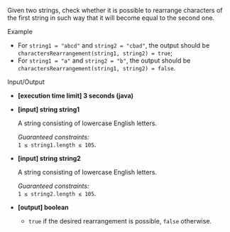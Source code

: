 
Given two strings, check whether it is possible to rearrange characters of the first string in such way that it will become equal to the second one.

Example

-   For  `string1 = "abcd"`  and  `string2 = "cbad"`, the output should be  
    `charactersRearrangement(string1, string2) = true`;
-   For  `string1 = "a"`  and  `string2 = "b"`, the output should be  
    `charactersRearrangement(string1, string2) = false`.

Input/Output

-   **[execution time limit] 3 seconds (java)**
    
-   **[input] string string1**
    
    A string consisting of lowercase English letters.
    
    _Guaranteed constraints:_  
    `1 ≤ string1.length ≤ 105`.
    
-   **[input] string string2**
    
    A string consisting of lowercase English letters.
    
    _Guaranteed constraints:_  
    `1 ≤ string2.length ≤ 105`.
    
-   **[output] boolean**
    
    -   `true`  if the desired rearrangement is possible,  `false`  otherwise.